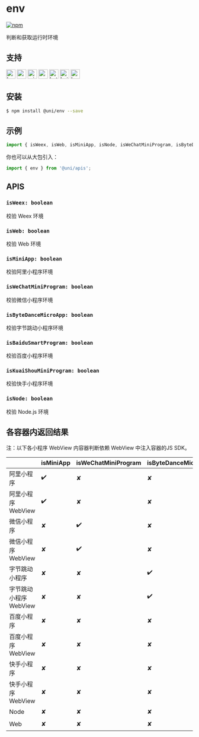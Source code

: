 
# env
[![npm](https://img.shields.io/npm/v/@uni/env.svg)](https://www.npmjs.com/package/@uni/env)

判断和获取运行时环境

## 支持
<img alt="browser" src="https://gw.alicdn.com/tfs/TB1uYFobGSs3KVjSZPiXXcsiVXa-200-200.svg" width="25px" height="25px" title="h5" /> <img alt="weex" src="https://gw.alicdn.com/tfs/TB1jM0ebMaH3KVjSZFjXXcFWpXa-200-200.svg" width="25px" height="25px" /> <img alt="miniApp" src="https://gw.alicdn.com/tfs/TB1bBpmbRCw3KVjSZFuXXcAOpXa-200-200.svg" width="25px" height="25px" title="阿里小程序" /> <img alt="wechatMiniprogram" src="https://img.alicdn.com/tfs/TB1slcYdxv1gK0jSZFFXXb0sXXa-200-200.svg" width="25px" height="25px" title="微信小程序"> <img alt="bytedanceMicroApp" src="https://gw.alicdn.com/tfs/TB1jFtVzO_1gK0jSZFqXXcpaXXa-200-200.svg" width="25px" height="25px" title="字节跳动小程序"> <img alt="baiduSmartProgram" src="https://img.alicdn.com/imgextra/i4/O1CN01jngdBb24yGv2Fu34G_!!6000000007459-2-tps-200-200.png" width="25px" height="25px" title="百度小程序"> <img alt="kuaiShouMiniProgram" src="https://gw.alicdn.com/imgextra/i4/O1CN01kzmJMM24jcFEzp5Wv_!!6000000007427-2-tps-200-200.png" width="25px" height="25px" title="快手小程序">

## 安装
```bash
$ npm install @uni/env --save
```

## 示例
```javascript
import { isWeex, isWeb, isMiniApp, isNode, isWeChatMiniProgram, isByteDanceMicroApp, isBaiduSmartProgram, isKuaiShouMiniProgram } from '@uni/env';

```
你也可以从大包引入：

```js
import { env } from '@uni/apis';
```

## APIS
### `isWeex: boolean`
校验 Weex 环境

### `isWeb: boolean`
校验 Web 环境

### `isMiniApp: boolean`
校验阿里小程序环境

### `isWeChatMiniProgram: boolean`
校验微信小程序环境

### `isByteDanceMicroApp: boolean`
校验字节跳动小程序环境

### `isBaiduSmartProgram: boolean`
校验百度小程序环境

### `isKuaiShouMiniProgram: boolean`
校验快手小程序环境

### `isNode: boolean`
校验 Node.js 环境

## 各容器内返回结果

注：以下各小程序 WebView 内容器判断依赖 WebView 中注入容器的JS SDK。

|                     | isMiniApp | isWeChatMiniProgram | isByteDanceMicroApp | isBaiduSmartProgram | isKuaiShouMiniProgram | isWeb | isWeex | isNode |
| ------------------- | --------- | ------------------- | ------------------  | ------------------- | --------------------- | ------ | ----- | ------ |
| 阿里小程序            | ✔️         | ✘                   | ✘                   | ✘                   | ✘                     | ✘      | ✘     | ✘    |
| 阿里小程序 WebView    | ✔️         | ✘                   | ✘                   | ✘                   | ✘                     | ✔️      | ✘     | ✘   |
| 微信小程序            | ✘         | ✔️                   | ✘                   | ✘                   | ✘                     | ✘      | ✘     | ✘   |
| 微信小程序 WebView    | ✘         | ✔️                   | ✘                   | ✘                   | ✘                     | ✔️      | ✘     | ✘   |
| 字节跳动小程序         | ✘         | ✘                   | ✔️                   | ✘                   | ✘                     | ✘      | ✘     | ✘   |
| 字节跳动小程序 WebView | ✘         | ✘                   | ✔️                   | ✘                   | ✘                     | ✔️      | ✘     | ✘   |
| 百度小程序            | ✘         | ✘                    | ✘                   | ✔️                  | ✘                     | ✘      | ✘     | ✘   |
| 百度小程序 WebView    | ✘         | ✘                   | ✘                   | ✔️                   | ✘                     | ✔️      | ✘     | ✘   |
| 快手小程序            | ✘         | ✘                    | ✘                   | ✘                  | ✔️                     | ✘      | ✘     | ✘   |
| 快手小程序 WebView    | ✘         | ✘                   | ✘                   | ✘                   | ✔️                     | ✔️      | ✘     | ✘   |
| Node                 | ✘         | ✘                   | ✘                   | ✘                  | ✘                      | ✘      | ✘     | ✔️   |
| Web                  | ✘         | ✘                   | ✘                   | ✘                  | ✘                      | ✔️      | ✘     | ✘   |



